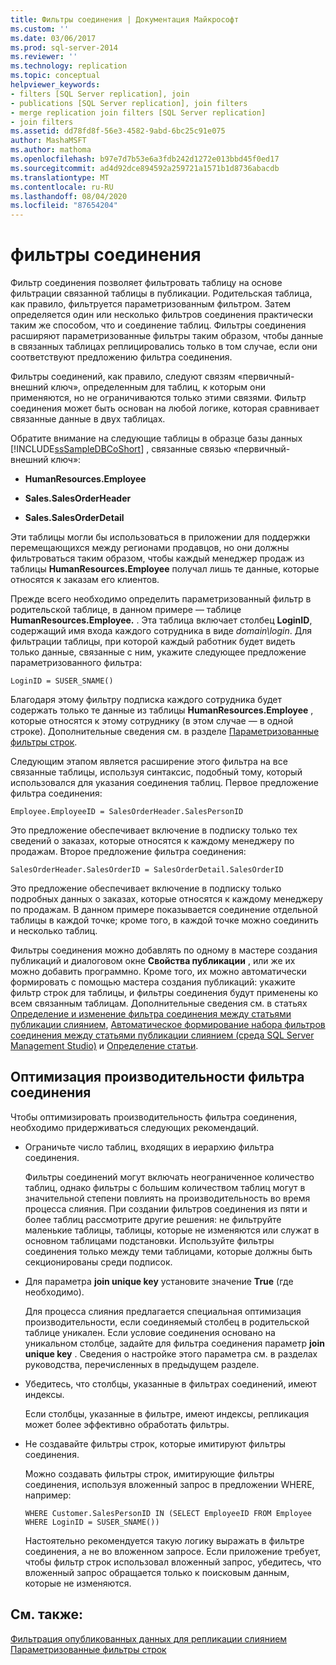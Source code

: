 ```yaml
---
title: Фильтры соединения | Документация Майкрософт
ms.custom: ''
ms.date: 03/06/2017
ms.prod: sql-server-2014
ms.reviewer: ''
ms.technology: replication
ms.topic: conceptual
helpviewer_keywords:
- filters [SQL Server replication], join
- publications [SQL Server replication], join filters
- merge replication join filters [SQL Server replication]
- join filters
ms.assetid: dd78fd8f-56e3-4582-9abd-6bc25c91e075
author: MashaMSFT
ms.author: mathoma
ms.openlocfilehash: b97e7d7b53e6a3fdb242d1272e013bbd45f0ed17
ms.sourcegitcommit: ad4d92dce894592a259721a1571b1d8736abacdb
ms.translationtype: MT
ms.contentlocale: ru-RU
ms.lasthandoff: 08/04/2020
ms.locfileid: "87654204"
---
```

# <a name="join-filters"></a>фильтры соединения
  Фильтр соединения позволяет фильтровать таблицу на основе фильтрации связанной таблицы в публикации. Родительская таблица, как правило, фильтруется параметризованным фильтром. Затем определяется один или несколько фильтров соединения практически таким же способом, что и соединение таблиц. Фильтры соединения расширяют параметризованные фильтры таким образом, чтобы данные в связанных таблицах реплицировались только в том случае, если они соответствуют предложению фильтра соединения.  
  
 Фильтры соединений, как правило, следуют связям «первичный-внешний ключ», определенным для таблиц, к которым они применяются, но не ограничиваются только этими связями. Фильтр соединения может быть основан на любой логике, которая сравнивает связанные данные в двух таблицах.  
  
 Обратите внимание на следующие таблицы в образце базы данных [!INCLUDE[ssSampleDBCoShort](../../../includes/sssampledbcoshort-md.md)] , связанные связью «первичный-внешний ключ»:  
  
-   **HumanResources.Employee**  
  
-   **Sales.SalesOrderHeader**  
  
-   **Sales.SalesOrderDetail**  
  
 Эти таблицы могли бы использоваться в приложении для поддержки перемещающихся между регионами продавцов, но они должны фильтроваться таким образом, чтобы каждый менеджер продаж из таблицы **HumanResources.Employee** получал лишь те данные, которые относятся к заказам его клиентов.  
  
 Прежде всего необходимо определить параметризованный фильтр в родительской таблице, в данном примере — таблице **HumanResources.Employee.** . Эта таблица включает столбец **LoginID**, содержащий имя входа каждого сотрудника в виде *domain\login*. Для фильтрации таблицы, при которой каждый работник будет видеть только данные, связанные с ним, укажите следующее предложение параметризованного фильтра:  
  
```  
LoginID = SUSER_SNAME()  
```  
  
 Благодаря этому фильтру подписка каждого сотрудника будет содержать только те данные из таблицы **HumanResources.Employee** , которые относятся к этому сотруднику (в этом случае — в одной строке). Дополнительные сведения см. в разделе [Параметризованные фильтры строк](parameterized-filters-parameterized-row-filters.md).  
  
 Следующим этапом является расширение этого фильтра на все связанные таблицы, используя синтаксис, подобный тому, который использовался для указания соединения таблиц. Первое предложение фильтра соединения:  
  
```  
Employee.EmployeeID = SalesOrderHeader.SalesPersonID  
```  
  
 Это предложение обеспечивает включение в подписку только тех сведений о заказах, которые относятся к каждому менеджеру по продажам. Второе предложение фильтра соединения:  
  
```  
SalesOrderHeader.SalesOrderID = SalesOrderDetail.SalesOrderID  
```  
  
 Это предложение обеспечивает включение в подписку только подробных данных о заказах, которые относятся к каждому менеджеру по продажам. В данном примере показывается соединение отдельной таблицы в каждой точке; кроме того, в каждой точке можно соединить и несколько таблиц.  
  
 Фильтры соединения можно добавлять по одному в мастере создания публикаций и диалоговом окне **Свойства публикации** , или же их можно добавить программно. Кроме того, их можно автоматически формировать с помощью мастера создания публикаций: укажите фильтр строк для таблицы, и фильтры соединения будут применены ко всем связанным таблицам. Дополнительные сведения см. в статьях [Определение и изменение фильтра соединения между статьями публикации слиянием](../publish/define-and-modify-a-join-filter-between-merge-articles.md), [Автоматическое формирование набора фильтров соединения между статьями публикации слиянием (среда SQL Server Management Studio)](../publish/automatically-generate-join-filters-between-merge-articles.md) и [Определение статьи](../publish/define-an-article.md).  
  
## <a name="optimizing-join-filter-performance"></a>Оптимизация производительности фильтра соединения  
 Чтобы оптимизировать производительность фильтра соединения, необходимо придерживаться следующих рекомендаций.  
  
-   Ограничьте число таблиц, входящих в иерархию фильтра соединения.  
  
     Фильтры соединений могут включать неограниченное количество таблиц, однако фильтры с большим количеством таблиц могут в значительной степени повлиять на производительность во время процесса слияния. При создании фильтров соединения из пяти и более таблиц рассмотрите другие решения: не фильтруйте маленькие таблицы, таблицы, которые не изменяются или служат в основном таблицами подстановки. Используйте фильтры соединения только между теми таблицами, которые должны быть секционированы среди подписок.  
  
-   Для параметра **join unique key** установите значение **True** (где необходимо).  
  
     Для процесса слияния предлагается специальная оптимизация производительности, если соединяемый столбец в родительской таблице уникален. Если условие соединения основано на уникальном столбце, задайте для фильтра соединения параметр **join unique key** . Сведения о настройке этого параметра см. в разделах руководства, перечисленных в предыдущем разделе.  
  
-   Убедитесь, что столбцы, указанные в фильтрах соединений, имеют индексы.  
  
     Если столбцы, указанные в фильтре, имеют индексы, репликация может более эффективно обработать фильтры.  
  
-   Не создавайте фильтры строк, которые имитируют фильтры соединения.  
  
     Можно создавать фильтры строк, имитирующие фильтры соединения, используя вложенный запрос в предложении WHERE, например:  
  
    ```  
    WHERE Customer.SalesPersonID IN (SELECT EmployeeID FROM Employee WHERE LoginID = SUSER_SNAME())   
    ```  
  
     Настоятельно рекомендуется такую логику выражать в фильтре соединения, а не во вложенном запросе. Если приложение требует, чтобы фильтр строк использовал вложенный запрос, убедитесь, что вложенный запрос обращается только к поисковым данным, которые не изменяются.  
  
## <a name="see-also"></a>См. также:  
 [Фильтрация опубликованных данных для репликации слиянием](filter-published-data-for-merge-replication.md)   
 [Параметризованные фильтры строк](parameterized-filters-parameterized-row-filters.md)  
  
  
